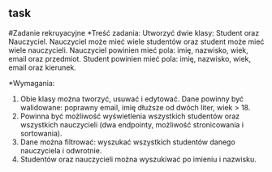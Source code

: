 ## task
#Zadanie rekruyacyjne
*Treść zadania: 
 Utworzyć dwie klasy: Student oraz Nauczyciel. Nauczyciel może mieć wiele studentów oraz student może mieć wiele nauczycieli.
 Nauczyciel powinien mieć pola: imię, nazwisko, wiek, email oraz przedmiot.
 Student powinien mieć pola: imię, nazwisko, wiek, email oraz kierunek.

*Wymagania:
 1. Obie klasy można tworzyć, usuwać i edytować. Dane powinny być walidowane: poprawny email, imię dłuższe od dwóch liter, wiek > 18.
 2. Powinna być możliwość wyświetlenia wszystkich studentów oraz wszystkich nauczycieli (dwa endpointy, możliwość stronicowania i sortowania).
 3. Dane można filtrować: wyszukać wszystkich studentów danego nauczyciela i odwrotnie.
 4. Studentów oraz nauczycieli można wyszukiwać po imieniu i nazwisku.
